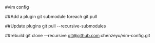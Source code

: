 #vim config

##Add a plugin
    git submodule foreach git pull

##Update plugins
    git pull --recursive-submodules

##rebuild
    git clone --recursive git@github.com:chenzeyu/vim-config.git


